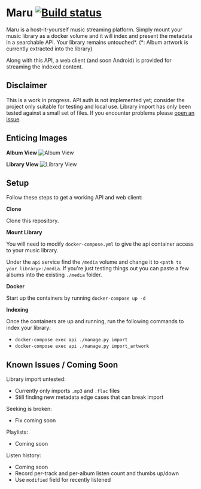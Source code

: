 # Maru [![Build status](https://badge.buildkite.com/93665fc87856b435a73715c4f49a9af1f59eee1836a4c66f46.svg)](https://buildkite.com/spiralpower/maru)
Maru is a host-it-yourself music streaming platform. Simply mount your music
library as a docker volume and it will index and present the metadata in a
searchable API. Your library remains untouched*. (*: Album artwork is currently
extracted into the library)

Along with this API, a web client (and soon Android) is provided for streaming
the indexed content.

## Disclaimer
This is a work in progress. API auth is not implemented yet; consider the project only suitable for testing and local use. Library import has only been tested against a small set of files. If you encounter problems please [open an issue](https://github.com/jordanribera/maru/issues). 

## Enticing Images
**Album View**
![Album View](http://spiralpower.net/files/maru/maru_albums.png)

**Library View**
![Library View](http://spiralpower.net/files/maru/maru_songs.png)


## Setup
Follow these steps to get a working API and web client:

**Clone**

Clone this repository.


**Mount Library**

You will need to modify `docker-compose.yml` to give the api container access
to your music library.

Under the `api` service find the `/media` volume and change it to `<path to
your library>:/media`. If you're just testing things out you can paste a few
albums into the existing `./media` folder.


**Docker**

Start up the containers by running `docker-compose up -d`


**Indexing**

Once the containers are up and running, run the following commands to index
your library:
  - `docker-compose exec api ./manage.py import`
  - `docker-compose exec api ./manage.py import_artwork`

## Known Issues / Coming Soon

Library import untested:
* Currently only imports `.mp3` and `.flac` files
* Still finding new metadata edge cases that can break import

Seeking is broken:
* Fix coming soon

Playlists:
* Coming soon

Listen history:
* Coming soon
* Record per-track and per-album listen count and thumbs up/down
* Use `modified` field for recently listened
